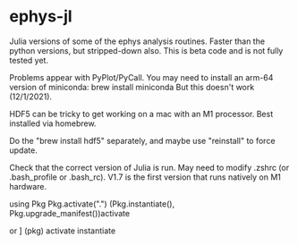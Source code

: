 # ephys-jl

Julia versions of some of the ephys analysis routines. Faster than the python versions, but
stripped-down also. This is beta code and is not fully tested yet.

Problems appear with PyPlot/PyCall. 
You may need to install an arm-64 version of miniconda:
brew install miniconda
But this doesn't work (12/1/2021). 


HDF5 can be tricky to get working on a mac with an M1 processor. Best installed via
homebrew. 

Do the "brew install hdf5" separately, and maybe use "reinstall" to force update.

Check that the correct version of Julia is run. May need to modify .zshrc (or .bash_profile or .bash_rc).
V1.7 is the first version that runs natively on M1 hardware.

using Pkg
Pkg.activate(".")
(Pkg.instantiate(), Pkg.upgrade_manifest())activate

or ] (pkg)
activate
instantiate

